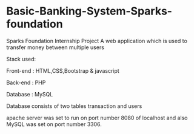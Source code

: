 # Basic-Banking-System-Sparks-foundation


Sparks Foundation Internship Project A web application which is used to transfer money between multiple users

Stack used:

Front-end : HTML,CSS,Bootstrap & javascript

Back-end : PHP

Database : MySQL

Database consists of two tables transaction and users

apache server was set to run on port number 8080 of localhost and also MySQL was set on port number 3306.

